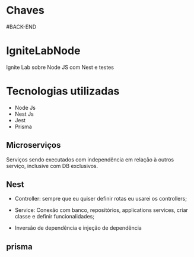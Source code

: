 # Chaves
  #BACK-END
# IgniteLabNode
Ignite Lab sobre Node JS com Nest e testes

# Tecnologias utilizadas
- Node Js
- Nest Js
- Jest
- Prisma

## Microserviços

Serviços sendo executados com independência em relação à outros serviço, inclusive com DB exclusivos.

## Nest

- Controller: sempre que eu quiser definir rotas eu usarei os controllers;
- Service: Conexão com banco, repositórios, applications services, criar classe e definir funcionalidades;

- Inversão de dependência e injeção de dependência

## prisma
